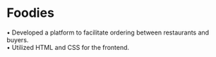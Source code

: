 # Foodies
• Developed a platform to facilitate ordering between restaurants and buyers.</br>
• Utilized HTML and CSS for the frontend.

